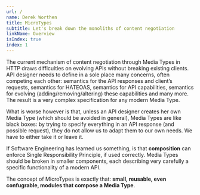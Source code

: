 ```yaml
---
url: /
name: Derek Worthen
title: MicroTypes
subtitle: Let's break down the monoliths of content negotiation
linkName: Overview
isIndex: true
index: 1
---
```


The current mechanism of content negotiation through Media Types in HTTP draws
difficulties on evolving APIs without breaking existing clients.
API designer needs to define in a sole place many concerns, often competing each other:
semantics for the API responses and client’s requests,
semantics for HATEOAS, semantics for API capabilities,
semantics for evolving (adding/removing/altering) these capabilities and many more.
The result is a very complex specification for any modern Media Type.

What is worse however is that, unless an API designer creates her own Media Type (which should be avoided in general),
Media Types are like black boxes: by trying to specify everything in an API response (and possible request),
they do not allow us to adapt them to our own needs. We have to either take it or leave it.

If Software Engineering has learned us something,
is that **composition** can enforce Single Responsibility Principle, if used correctly.
Media Types should be broken in smaller components, each describing very carefully
a specific functionality of a modern API.

The concept of MicroTypes is exactly that: **small, reusable, even confugrable, modules that compose a Media Type**.

